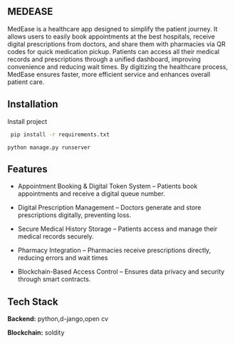 
## MEDEASE
MedEase is a healthcare app designed to simplify the patient journey. It allows users to easily book appointments at the best hospitals, receive digital prescriptions from doctors, and share them with pharmacies via QR codes for quick medication pickup. Patients can access all their medical records and prescriptions through a unified dashboard, improving convenience and reducing wait times. By digitizing the healthcare process, MedEase ensures faster, more efficient service and enhances overall patient care.
## Installation

Install project

```bash
 pip install -r requirements.txt
```
    python manage.py runserver
## Features

 
- Appointment Booking & Digital Token System – Patients book appointments and receive a digital queue number.

- Digital Prescription Management – Doctors generate and store prescriptions digitally, preventing loss.

- Secure Medical History Storage – Patients access and manage their medical records securely.

- Pharmacy Integration – Pharmacies receive prescriptions directly, reducing errors and wait times
- Blockchain-Based Access Control – Ensures data privacy and security through smart contracts.

## Tech Stack


**Backend:** python,d-jango,open cv 

**Blockchain:** soldity
